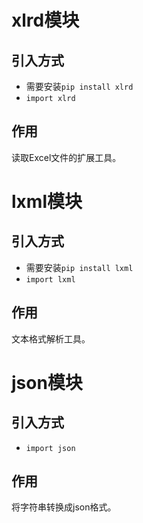 # xlrd模块

## 引入方式
* 需要安装`pip install xlrd`
* `import xlrd`

## 作用
读取Excel文件的扩展工具。

# lxml模块

## 引入方式
* 需要安装`pip install lxml`
* `import lxml`

## 作用
文本格式解析工具。

# json模块

## 引入方式
* `import json`

## 作用
将字符串转换成json格式。
